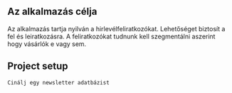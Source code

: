 ## Az alkalmazás célja
Az alkalmazás tartja nyilván a hirlevélfeliratkozókat.
Lehetőséget biztosít a fel és leiratkozásra.
A feliratkozókat tudnunk kell szegmentálni aszerint hogy vásárlók e vagy sem.

## Project setup
```
Cinálj egy newsletter adatbázist
```
